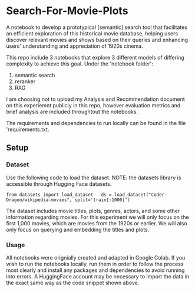 # Search-For-Movie-Plots
A notebook to develop a prototypical [semantic] search tool that facilitates an efficient exploration of this historical movie database, helping users
discover relevant movies and shows based on their queries and enhancing users' understanding and appreciation of 1920s cinema.

This repo include 3 notebooks that explore 3 different models of differing complexity to achieve this goal.
Under the 'notebook folder':
1. semantic search
2. reranker
3. RAG


I am choosing not to upload my Analysis and Recommendation document on this experiemnt publicly in this repo, however evaluation metrics and brief analysis are included throughtout the notebooks.


The requirements and dependencies to run locally can be found in the file 'requirements.txt.

## Setup
### Dataset
Use the following code to load the dataset. NOTE: the datasets library is accessible through Hugging Face datasets.

`from datasets import load_dataset  
ds = load_dataset("Coder-Dragon/wikipedia-movies", split='train[:1000]')`

The dataset includes movie titles, plots, genres, actors, and some other information regarding movies. For this experiment we will only focus on the first 1,000 movies, which are movies from the 1920s or earlier. We will also only focus on querying and embedding the titles and plots.

### Usage 
All notebooks were orignially created and adapted in Google Colab. 
If you wish to run the notebooks locally, run them in order to follow the process most clearly and install any packages and dependencies to avoid running into errors.
A HuggingFace account may be necessary to import the data in the exact same way as the code snippet shown above.
